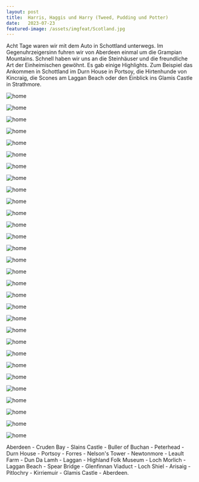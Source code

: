 ```yaml
---
layout: post
title:  Harris, Haggis und Harry (Tweed, Pudding und Potter)
date:   2023-07-23
featured-image: /assets/imgfeat/Scotland.jpg
---
```


Acht Tage waren wir mit dem Auto in Schottland unterwegs. Im Gegenuhrzeigersinn fuhren wir von Aberdeen einmal um die Grampian Mountains.
Schnell haben wir uns an die Steinhäuser und die freundliche Art der Einheimischen gewöhnt.
Es gab einige Highlights. Zum Beispiel das Ankommen in Schottland im Durn House in Portsoy, die Hirtenhunde von Kincraig, die Scones am Laggan Beach oder den Einblick ins Glamis Castle in Strathmore.

![home]({{site.baseurl}}/assets/img/47_Scotland/01.jpg)

![home]({{site.baseurl}}/assets/img/47_Scotland/02.jpg)

![home]({{site.baseurl}}/assets/img/47_Scotland/04.jpg)

![home]({{site.baseurl}}/assets/img/47_Scotland/05.jpg)

![home]({{site.baseurl}}/assets/img/47_Scotland/06.jpg)

![home]({{site.baseurl}}/assets/img/47_Scotland/07.jpg)

![home]({{site.baseurl}}/assets/img/47_Scotland/08.jpg)

![home]({{site.baseurl}}/assets/img/47_Scotland/09.jpg)

![home]({{site.baseurl}}/assets/img/47_Scotland/11.jpg)

![home]({{site.baseurl}}/assets/img/47_Scotland/12.jpg)

![home]({{site.baseurl}}/assets/img/47_Scotland/13.jpg)

![home]({{site.baseurl}}/assets/img/47_Scotland/14.jpg)

![home]({{site.baseurl}}/assets/img/47_Scotland/15.jpg)

![home]({{site.baseurl}}/assets/img/47_Scotland/16.jpg)

![home]({{site.baseurl}}/assets/img/47_Scotland/17.jpg)

![home]({{site.baseurl}}/assets/img/47_Scotland/18.jpg)

![home]({{site.baseurl}}/assets/img/47_Scotland/19.jpg)

![home]({{site.baseurl}}/assets/img/47_Scotland/20.jpg)

![home]({{site.baseurl}}/assets/img/47_Scotland/21.jpg)

![home]({{site.baseurl}}/assets/img/47_Scotland/22.jpg)

![home]({{site.baseurl}}/assets/img/47_Scotland/23.jpg)

![home]({{site.baseurl}}/assets/img/47_Scotland/24.jpg)

![home]({{site.baseurl}}/assets/img/47_Scotland/26.jpg)

![home]({{site.baseurl}}/assets/img/47_Scotland/27.jpg)

![home]({{site.baseurl}}/assets/img/47_Scotland/28.jpg)

![home]({{site.baseurl}}/assets/img/47_Scotland/29.jpg)

![home]({{site.baseurl}}/assets/img/47_Scotland/34.jpg)

![home]({{site.baseurl}}/assets/img/47_Scotland/30.jpg)

![home]({{site.baseurl}}/assets/img/47_Scotland/31.jpg)

![home]({{site.baseurl}}/assets/img/47_Scotland/33.jpg)

Aberdeen - Cruden Bay - Slains Castle - Buller of Buchan - Peterhead - Durn House - Portsoy - Forres - Nelson's Tower - Newtonmore - Leault Farm - Dun Da Lamh - Laggan - Highland Folk Museum - Loch Morlich - Laggan Beach - Spear Bridge - Glenfinnan Viaduct - Loch Shiel - Arisaig - Pitlochry - Kirriemuir - Glamis Castle - Aberdeen.






